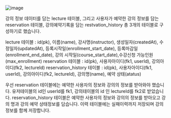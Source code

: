 
![image](https://github.com/user-attachments/assets/d3357746-c912-4d55-b3b7-db778086b5a8)

강의 정보 데이터를 담는 lecture 테이블, 그리고 사용자가 예약한 강의 정보를 담는 reservation 테이블, 강의예약기록을 담는 restvation_history 총 3개의 테이블로 구성하기로 했습니다.

lecture 테이블 : id(pk), 이름(name), 강사명(instructor), 생성일자(createdAt), 수정일자(updatedAt), 등록시작일(enrollment_start_date), 등록마감일(enrollment_end_date), 
            강의 시작일(course_start_date),수강신청 가능인원(max_enrollment) 
reservation 테이블 : id(pk), 사용자아이디(fk1, userId), 강의아이디(fk2, lectureId)
reservation_history 테이블 : id(pk), 사용자아이디(fk1, userId), 강의아이디(fk2, lectureId), 강의명(name), 예약 상태(atatus)

우선 reservation 테이블에는 예약한 사용자의 정보와 강의의 정보를 받아와야 했습니다. 유저테이블의 id인 userId를 fk1, 강의테이블의 id 인 lectureId를 fk2로 받았습니다.
reservation_history 테이블은 예약한 사용자의 정보와 강의의 정보를 받아오고 강의 명과 강의 예약 상태정보를 담습니다.
이력 테이블에는 실패이력까지 저장되며 강의 정보를 함께 저장합니다.
